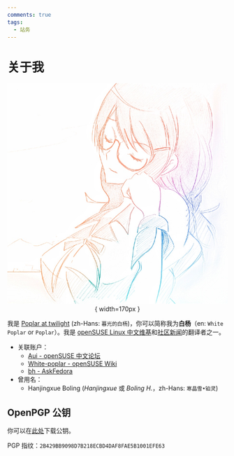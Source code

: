 ```yaml
---
comments: true
tags:
  - 站务
---
```


# 关于我

<center>

![](./images/one-last-neko-2.jpeg){ width=170px }

</center>

我是 [Poplar at twilight](https://github.com/poplar-at-twilight) (zh-Hans: `暮光的白杨`)，你可以简称我为**白杨**（en: `White Poplar` or `Poplar`）。我是 [openSUSE Linux 中文维基](https://zh.opensuse.org/)和[社区新闻](https://suse.org.cn/)的翻译者之一。

- 关联账户：  
    - [Aui - openSUSE 中文论坛](https://forum.suse.org.cn/u/aui/summary)  
    - [White-poplar - openSUSE Wiki](https://zh.opensuse.org/User:White-poplar)  
    - [bh - AskFedora](https://discussion.fedoraproject.org/u/bh)  
- 曾用名：  
    - Hanjingxue Boling (*Hanjingxue* 或 *Boling H.*，zh-Hans: `寒晶雪•铂灵`)

## OpenPGP 公钥

你可以在[此处](./assets/White%20Poplar_0x001EFE63_public.asc)下载公钥。

PGP 指纹：`2B429BB9098D7B218ECBD4DAF8FAE5B1001EFE63`